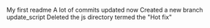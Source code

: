﻿My first readme
A lot of commits updated now
Created a new branch update_script
Deleted the js directory termed the "Hot fix"
